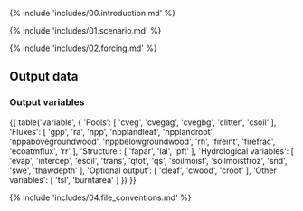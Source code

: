 {% include 'includes/00.introduction.md' %}

{% include 'includes/01.scenario.md' %}

{% include 'includes/02.forcing.md' %}

Output data
-----------

### Output variables

{{ table('variable', {
    'Pools': [
        'cveg',
        'cvegag',
        'cvegbg',
        'clitter',
        'csoil'
    ],
    'Fluxes': [
        'gpp',
        'ra',
        'npp',
        'npplandleaf',
        'npplandroot',
        'nppabovegroundwood',
        'nppbelowgroundwood',
        'rh',
        'fireint',
        'firefrac',
        'ecoatmflux',
        'rr'
    ],
    'Structure': [
        'fapar',
        'lai',
        'pft'
    ],
    'Hydrological variables': [
        'evap',
        'intercep',
        'esoil',
        'trans',
        'qtot',
        'qs',
        'soilmoist',
        'soilmoistfroz',
        'snd',
        'swe',
        'thawdepth'
    ],
    'Optional output': [
        'cleaf',
        'cwood',
        'croot'
    ],
    'Other variables': [
        'tsl',
        'burntarea'
    ]
}) }}

{% include 'includes/04.file_conventions.md' %}